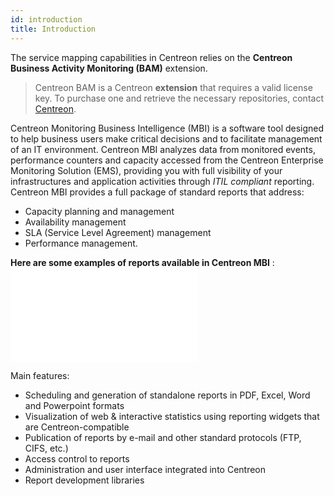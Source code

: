 ```yaml
---
id: introduction
title: Introduction
---
```


The service mapping capabilities in Centreon relies on the **Centreon Business
Activity Monitoring (BAM)** extension.

> Centreon BAM is a Centreon **extension** that requires a valid license key. To
> purchase one and retrieve the necessary repositories, contact
> [Centreon](sales@centreon.com).

Centreon Monitoring Business Intelligence (MBI) is a software tool
designed to help business users make critical decisions and to
facilitate management of an IT environment. Centreon MBI analyzes data
from monitored events, performance counters and capacity accessed from
the Centreon Enterprise Monitoring Solution (EMS), providing you with
full visibility of your infrastructures and application activities
through *ITIL compliant* reporting. Centreon MBI provides a full package
of standard reports that address:

-   Capacity planning and management
-   Availability management
-   SLA (Service Level Agreement) management
-   Performance management.

**Here are some examples of reports available in Centreon MBI** : ![alt-text](assets/reportnig/Centreon-MBI-Samples-of-Reports.pdf)

Main features:

-   Scheduling and generation of standalone reports in PDF, Excel, Word
    and Powerpoint formats
-   Visualization of web & interactive statistics using reporting
    widgets that are Centreon-compatible
-   Publication of reports by e-mail and other standard protocols (FTP,
    CIFS, etc.)
-   Access control to reports
-   Administration and user interface integrated into Centreon
-   Report development libraries
